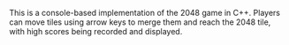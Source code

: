 This is a console-based implementation of the 2048 game in C++. Players can move tiles using arrow keys to merge them and reach the 2048 tile, with high scores being recorded and displayed.
